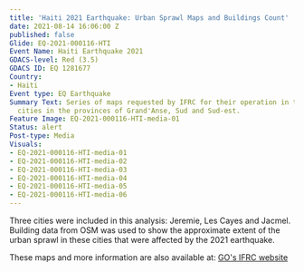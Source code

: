 ```yaml
---
title: 'Haiti 2021 Earthquake: Urban Sprawl Maps and Buildings Count'
date: 2021-08-14 16:06:00 Z
published: false
Glide: EQ-2021-000116-HTI
Event Name: Haiti Earthquake 2021
GDACS-level: Red (3.5)
GDACS ID: EQ 1281677
Country:
- Haiti
Event type: EQ Earthquake
Summary Text: Series of maps requested by IFRC for their operation in three Haitian
  cities in the provinces of Grand'Anse, Sud and Sud-est.
Feature Image: EQ-2021-000116-HTI-media-01
Status: alert
Post-type: Media
Visuals:
- EQ-2021-000116-HTI-media-01
- EQ-2021-000116-HTI-media-02
- EQ-2021-000116-HTI-media-03
- EQ-2021-000116-HTI-media-04
- EQ-2021-000116-HTI-media-05
- EQ-2021-000116-HTI-media-06
---
```


Three cities were included in this analysis: Jeremie, Les Cayes and Jacmel. 
Building data from OSM was used to show the approximate extent of the urban sprawl in these cities that were affected by the 2021 earthquake.

These maps and more information are also available at: <a href="https://go.ifrc.org/emergencies/5499#reports"> GO's IFRC website </a>